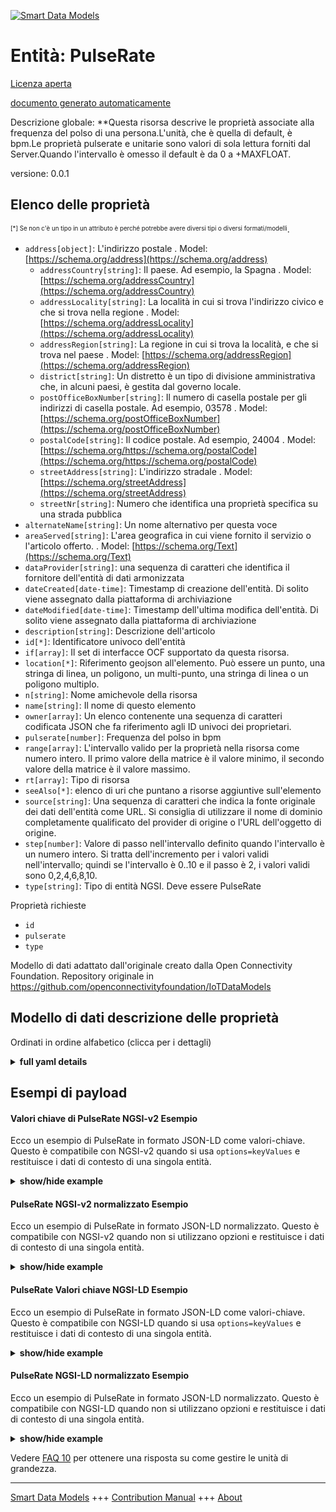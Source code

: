 <!-- 10-Header -->  
[![Smart Data Models](https://smartdatamodels.org/wp-content/uploads/2022/01/SmartDataModels_logo.png "Logo")](https://smartdatamodels.org)  
Entità: PulseRate  
=================<!-- /10-Header -->  
<!-- 15-License -->  
[Licenza aperta](https://github.com/smart-data-models//dataModel.OCF/blob/master/PulseRate/LICENSE.md)  
[documento generato automaticamente](https://docs.google.com/presentation/d/e/2PACX-1vTs-Ng5dIAwkg91oTTUdt8ua7woBXhPnwavZ0FxgR8BsAI_Ek3C5q97Nd94HS8KhP-r_quD4H0fgyt3/pub?start=false&loop=false&delayms=3000#slide=id.gb715ace035_0_60)  
<!-- /15-License -->  
<!-- 20-Description -->  
Descrizione globale: **Questa risorsa descrive le proprietà associate alla frequenza del polso di una persona.L'unità, che è quella di default, è bpm.Le proprietà pulserate e unitarie sono valori di sola lettura forniti dal Server.Quando l'intervallo è omesso il default è da 0 a +MAXFLOAT.  
versione: 0.0.1  
<!-- /20-Description -->  
<!-- 30-PropertiesList -->  

## Elenco delle proprietà  

<sup><sub>[*] Se non c'è un tipo in un attributo è perché potrebbe avere diversi tipi o diversi formati/modelli</sub></sup>.  
- `address[object]`: L'indirizzo postale  . Model: [https://schema.org/address](https://schema.org/address)	- `addressCountry[string]`: Il paese. Ad esempio, la Spagna  . Model: [https://schema.org/addressCountry](https://schema.org/addressCountry)  
	- `addressLocality[string]`: La località in cui si trova l'indirizzo civico e che si trova nella regione  . Model: [https://schema.org/addressLocality](https://schema.org/addressLocality)  
	- `addressRegion[string]`: La regione in cui si trova la località, e che si trova nel paese  . Model: [https://schema.org/addressRegion](https://schema.org/addressRegion)  
	- `district[string]`: Un distretto è un tipo di divisione amministrativa che, in alcuni paesi, è gestita dal governo locale.    
	- `postOfficeBoxNumber[string]`: Il numero di casella postale per gli indirizzi di casella postale. Ad esempio, 03578  . Model: [https://schema.org/postOfficeBoxNumber](https://schema.org/postOfficeBoxNumber)  
	- `postalCode[string]`: Il codice postale. Ad esempio, 24004  . Model: [https://schema.org/https://schema.org/postalCode](https://schema.org/https://schema.org/postalCode)  
	- `streetAddress[string]`: L'indirizzo stradale  . Model: [https://schema.org/streetAddress](https://schema.org/streetAddress)  
	- `streetNr[string]`: Numero che identifica una proprietà specifica su una strada pubblica    
- `alternateName[string]`: Un nome alternativo per questa voce  - `areaServed[string]`: L'area geografica in cui viene fornito il servizio o l'articolo offerto.  . Model: [https://schema.org/Text](https://schema.org/Text)- `dataProvider[string]`: una sequenza di caratteri che identifica il fornitore dell'entità di dati armonizzata  - `dateCreated[date-time]`: Timestamp di creazione dell'entità. Di solito viene assegnato dalla piattaforma di archiviazione  - `dateModified[date-time]`: Timestamp dell'ultima modifica dell'entità. Di solito viene assegnato dalla piattaforma di archiviazione  - `description[string]`: Descrizione dell'articolo  - `id[*]`: Identificatore univoco dell'entità  - `if[array]`: Il set di interfacce OCF supportato da questa risorsa.  - `location[*]`: Riferimento geojson all'elemento. Può essere un punto, una stringa di linea, un poligono, un multi-punto, una stringa di linea o un poligono multiplo.  - `n[string]`: Nome amichevole della risorsa  - `name[string]`: Il nome di questo elemento  - `owner[array]`: Un elenco contenente una sequenza di caratteri codificata JSON che fa riferimento agli ID univoci dei proprietari.  - `pulserate[number]`: Frequenza del polso in bpm  - `range[array]`: L'intervallo valido per la proprietà nella risorsa come numero intero. Il primo valore della matrice è il valore minimo, il secondo valore della matrice è il valore massimo.  - `rt[array]`: Tipo di risorsa  - `seeAlso[*]`: elenco di uri che puntano a risorse aggiuntive sull'elemento  - `source[string]`: Una sequenza di caratteri che indica la fonte originale dei dati dell'entità come URL. Si consiglia di utilizzare il nome di dominio completamente qualificato del provider di origine o l'URL dell'oggetto di origine.  - `step[number]`: Valore di passo nell'intervallo definito quando l'intervallo è un numero intero.  Si tratta dell'incremento per i valori validi nell'intervallo; quindi se l'intervallo è 0..10 e il passo è 2, i valori validi sono 0,2,4,6,8,10.  - `type[string]`: Tipo di entità NGSI. Deve essere PulseRate  <!-- /30-PropertiesList -->  
<!-- 35-RequiredProperties -->  
Proprietà richieste  
- `id`  - `pulserate`  - `type`  <!-- /35-RequiredProperties -->  
<!-- 40-RequiredProperties -->  
Modello di dati adattato dall'originale creato dalla Open Connectivity Foundation. Repository originale in https://github.com/openconnectivityfoundation/IoTDataModels  
<!-- /40-RequiredProperties -->  
<!-- 50-DataModelHeader -->  
## Modello di dati descrizione delle proprietà  
Ordinati in ordine alfabetico (clicca per i dettagli)  
<!-- /50-DataModelHeader -->  
<!-- 60-ModelYaml -->  
<details><summary><strong>full yaml details</strong></summary>    
```yaml  
PulseRate:    
  description: 'This Resource describes the Properties associated with a person''s pulse rate.The unit, which is the default unit, is bpm.The pulserate and unit Properties are read-only values that are provided by the Server.When range is omitted the default is 0 to +MAXFLOAT.'    
  properties:    
    address:    
      description: The mailing address    
      properties:    
        addressCountry:    
          description: 'The country. For example, Spain'    
          type: string    
          x-ngsi:    
            model: https://schema.org/addressCountry    
            type: Property    
        addressLocality:    
          description: 'The locality in which the street address is, and which is in the region'    
          type: string    
          x-ngsi:    
            model: https://schema.org/addressLocality    
            type: Property    
        addressRegion:    
          description: 'The region in which the locality is, and which is in the country'    
          type: string    
          x-ngsi:    
            model: https://schema.org/addressRegion    
            type: Property    
        district:    
          description: 'A district is a type of administrative division that, in some countries, is managed by the local government'    
          type: string    
          x-ngsi:    
            type: Property    
        postOfficeBoxNumber:    
          description: 'The post office box number for PO box addresses. For example, 03578'    
          type: string    
          x-ngsi:    
            model: https://schema.org/postOfficeBoxNumber    
            type: Property    
        postalCode:    
          description: 'The postal code. For example, 24004'    
          type: string    
          x-ngsi:    
            model: https://schema.org/https://schema.org/postalCode    
            type: Property    
        streetAddress:    
          description: The street address    
          type: string    
          x-ngsi:    
            model: https://schema.org/streetAddress    
            type: Property    
        streetNr:    
          description: Number identifying a specific property on a public street    
          type: string    
          x-ngsi:    
            type: Property    
      type: object    
      x-ngsi:    
        model: https://schema.org/address    
        type: Property    
    alternateName:    
      description: An alternative name for this item    
      type: string    
      x-ngsi:    
        type: Property    
    areaServed:    
      description: The geographic area where a service or offered item is provided    
      type: string    
      x-ngsi:    
        model: https://schema.org/Text    
        type: Property    
    dataProvider:    
      description: A sequence of characters identifying the provider of the harmonised data entity    
      type: string    
      x-ngsi:    
        type: Property    
    dateCreated:    
      description: Entity creation timestamp. This will usually be allocated by the storage platform    
      format: date-time    
      type: string    
      x-ngsi:    
        type: Property    
    dateModified:    
      description: Timestamp of the last modification of the entity. This will usually be allocated by the storage platform    
      format: date-time    
      type: string    
      x-ngsi:    
        type: Property    
    description:    
      description: A description of this item    
      type: string    
      x-ngsi:    
        type: Property    
    id:    
      anyOf:    
        - description: Identifier format of any NGSI entity    
          maxLength: 256    
          minLength: 1    
          pattern: ^[\w\-\.\{\}\$\+\*\[\]`|~^@!,:\\]+$    
          type: string    
          x-ngsi:    
            type: Property    
        - description: Identifier format of any NGSI entity    
          format: uri    
          type: string    
          x-ngsi:    
            type: Property    
      description: Unique identifier of the entity    
      x-ngsi:    
        type: Property    
    if:    
      description: The OCF Interface set supported by this Resource    
      items:    
        enum:    
          - oic.if.s    
          - oic.if.baseline    
        maxLength: 64    
        type: string    
      minItems: 1    
      readOnly: true    
      type: array    
      uniqueItems: true    
      x-ngsi:    
        type: Property    
    location:    
      description: 'Geojson reference to the item. It can be Point, LineString, Polygon, MultiPoint, MultiLineString or MultiPolygon'    
      oneOf:    
        - description: Geojson reference to the item. Point    
          properties:    
            bbox:    
              items:    
                type: number    
              minItems: 4    
              type: array    
            coordinates:    
              items:    
                type: number    
              minItems: 2    
              type: array    
            type:    
              enum:    
                - Point    
              type: string    
          required:    
            - type    
            - coordinates    
          title: GeoJSON Point    
          type: object    
          x-ngsi:    
            type: GeoProperty    
        - description: Geojson reference to the item. LineString    
          properties:    
            bbox:    
              items:    
                type: number    
              minItems: 4    
              type: array    
            coordinates:    
              items:    
                items:    
                  type: number    
                minItems: 2    
                type: array    
              minItems: 2    
              type: array    
            type:    
              enum:    
                - LineString    
              type: string    
          required:    
            - type    
            - coordinates    
          title: GeoJSON LineString    
          type: object    
          x-ngsi:    
            type: GeoProperty    
        - description: Geojson reference to the item. Polygon    
          properties:    
            bbox:    
              items:    
                type: number    
              minItems: 4    
              type: array    
            coordinates:    
              items:    
                items:    
                  items:    
                    type: number    
                  minItems: 2    
                  type: array    
                minItems: 4    
                type: array    
              type: array    
            type:    
              enum:    
                - Polygon    
              type: string    
          required:    
            - type    
            - coordinates    
          title: GeoJSON Polygon    
          type: object    
          x-ngsi:    
            type: GeoProperty    
        - description: Geojson reference to the item. MultiPoint    
          properties:    
            bbox:    
              items:    
                type: number    
              minItems: 4    
              type: array    
            coordinates:    
              items:    
                items:    
                  type: number    
                minItems: 2    
                type: array    
              type: array    
            type:    
              enum:    
                - MultiPoint    
              type: string    
          required:    
            - type    
            - coordinates    
          title: GeoJSON MultiPoint    
          type: object    
          x-ngsi:    
            type: GeoProperty    
        - description: Geojson reference to the item. MultiLineString    
          properties:    
            bbox:    
              items:    
                type: number    
              minItems: 4    
              type: array    
            coordinates:    
              items:    
                items:    
                  items:    
                    type: number    
                  minItems: 2    
                  type: array    
                minItems: 2    
                type: array    
              type: array    
            type:    
              enum:    
                - MultiLineString    
              type: string    
          required:    
            - type    
            - coordinates    
          title: GeoJSON MultiLineString    
          type: object    
          x-ngsi:    
            type: GeoProperty    
        - description: Geojson reference to the item. MultiLineString    
          properties:    
            bbox:    
              items:    
                type: number    
              minItems: 4    
              type: array    
            coordinates:    
              items:    
                items:    
                  items:    
                    items:    
                      type: number    
                    minItems: 2    
                    type: array    
                  minItems: 4    
                  type: array    
                type: array    
              type: array    
            type:    
              enum:    
                - MultiPolygon    
              type: string    
          required:    
            - type    
            - coordinates    
          title: GeoJSON MultiPolygon    
          type: object    
          x-ngsi:    
            type: GeoProperty    
      x-ngsi:    
        type: GeoProperty    
    n:    
      description: Friendly name of the Resource    
      maxLength: 64    
      readOnly: true    
      type: string    
      x-ngsi:    
        type: Property    
    name:    
      description: The name of this item    
      type: string    
      x-ngsi:    
        type: Property    
    owner:    
      description: A List containing a JSON encoded sequence of characters referencing the unique Ids of the owner(s)    
      items:    
        anyOf:    
          - description: Identifier format of any NGSI entity    
            maxLength: 256    
            minLength: 1    
            pattern: ^[\w\-\.\{\}\$\+\*\[\]`|~^@!,:\\]+$    
            type: string    
            x-ngsi:    
              type: Property    
          - description: Identifier format of any NGSI entity    
            format: uri    
            type: string    
            x-ngsi:    
              type: Property    
        description: Unique identifier of the entity    
        x-ngsi:    
          type: Property    
      type: array    
      x-ngsi:    
        type: Property    
    pulserate:    
      description: Pulse rate in bpm    
      minimum: 0    
      readOnly: true    
      type: number    
      x-ngsi:    
        type: Property    
    range:    
      description: 'The valid range for the Property in the Resource as an integer. The first value in the array is the minimum value, the second value in the array is the maximum value'    
      items:    
        type: integer    
      maxItems: 2    
      minItems: 2    
      readOnly: true    
      type: array    
      x-ngsi:    
        type: Property    
    rt:    
      description: Resource Type    
      items:    
        enum:    
          - oic.r.pulserate    
        maxLength: 64    
        type: string    
      minItems: 1    
      readOnly: true    
      type: array    
      uniqueItems: true    
      x-ngsi:    
        type: Property    
    seeAlso:    
      description: list of uri pointing to additional resources about the item    
      oneOf:    
        - items:    
            format: uri    
            type: string    
          minItems: 1    
          type: array    
        - format: uri    
          type: string    
      x-ngsi:    
        type: Property    
    source:    
      description: 'A sequence of characters giving the original source of the entity data as a URL. Recommended to be the fully qualified domain name of the source provider, or the URL to the source object'    
      type: string    
      x-ngsi:    
        type: Property    
    step:    
      description: 'Step value across the defined range when the range is an integer.  This is the increment for valid values across the range; so if range is 0..10 and step is 2 then valid values are 0,2,4,6,8,10'    
      readOnly: true    
      type: number    
      x-ngsi:    
        type: Property    
    type:    
      description: NGSI entity type. It has to be PulseRate    
      enum:    
        - PulseRate    
      type: string    
      x-ngsi:    
        type: Property    
  required:    
    - pulserate    
    - id    
    - type    
  type: object    
  x-derived-from: https://raw.githubusercontent.com/openconnectivityfoundation/IoTDataModels/master/PulseRateResURI.swagger.json    
  x-disclaimer: 'Redistribution and use in source and binary forms, with or without modification, are permitted  provided that the license conditions are met. Copyleft (c) 2022 Contributors to Smart Data Models Program'    
  x-license-url: https://github.com/smart-data-models/dataModel.OCF/blob/master/PulseRate/LICENSE.md    
  x-model-schema: https://smart-data-models.github.io/dataModel.OCF/PulseRate/schema.json    
  x-model-tags: OCF    
  x-version: 0.0.1    
```  
</details>    
<!-- /60-ModelYaml -->  
<!-- 70-MiddleNotes -->  
<!-- /70-MiddleNotes -->  
<!-- 80-Examples -->  
## Esempi di payload  
#### Valori chiave di PulseRate NGSI-v2 Esempio  
Ecco un esempio di PulseRate in formato JSON-LD come valori-chiave. Questo è compatibile con NGSI-v2 quando si usa `options=keyValues` e restituisce i dati di contesto di una singola entità.  
<details><summary><strong>show/hide example</strong></summary>    
```json  
{  
    "id": "urn:ngsi-ld:PulseRate:id:PLSG:66048764",  
    "dateCreated": "2004-05-06T01:26:19Z",  
    "dateModified": "1979-06-24T16:00:13Z",  
    "source": "Sense pea",  
    "name": "Whom local tend employee source. Trouble behavior style report size personal partner. During foot that course nothing draw. Sort language ball floor.",  
    "alternateName": "Board necessary religious natural sport music white. Natural explain before something first drug contain start. Party prevent live.",  
    "description": "Theory type successful together. Raise study modern miss dog Democrat quickly.",  
    "dataProvider": "Every manage political record word group food break. Picture suddenly drug rule bring determine some forward. Beyond chair recently and.",  
    "owner": [  
        "urn:ngsi-ld:PulseRate:items:SDMC:98910139",  
        "urn:ngsi-ld:PulseRate:items:PGXZ:51090321"  
    ],  
    "seeAlso": [  
        "urn:ngsi-ld:PulseRate:items:HCUJ:00869141"  
    ],  
    "location": {  
        "type": "Point",  
        "coordinates": [  
            4.0313215,  
            54.112573  
        ]  
    },  
    "address": {  
        "streetAddress": "Mean always beyond write. Employe",  
        "addressLocality": "Small citizen class morning. Others kind company li",  
        "addressRegion": "Themselves true power home price check real. Score from animal exactly drive well good. Pull opportunity throughout take car.",  
        "addressCountry": "Security stock ball organization recognize civil. Pm her",  
        "postalCode": "Industry product another knowledge else citizen month. Traditional page a although for study anyone. Could yourself plan base rise would.",  
        "postOfficeBoxNumber": "First degree response able state more. Couple part cup few. Beyond take however ball.",  
        "streetNr": "Son break either president stage popu",  
        "district": "Water voice travel among see red. Repu"  
    },  
    "areaServed": "Full per among clearly. Face house nat",  
    "rt": [  
        "oic.r.pulserate"  
    ],  
    "pulserate": 864,  
    "if": [  
        "oic.if.baseline"  
    ],  
    "range": [  
        864,  
        864  
    ],  
    "step": 864,  
    "n": "American whole magazine truth stop whose. O",  
    "type": "PulseRate"  
}  
```  
</details>  
#### PulseRate NGSI-v2 normalizzato Esempio  
Ecco un esempio di PulseRate in formato JSON-LD normalizzato. Questo è compatibile con NGSI-v2 quando non si utilizzano opzioni e restituisce i dati di contesto di una singola entità.  
<details><summary><strong>show/hide example</strong></summary>    
```json  
{  
    "id": "urn:ngsi-ld:PulseRate:id:PLSG:66048764",  
    "dateCreated": {  
        "type": "DateTime",  
        "value": "2004-05-06T01:26:19Z"  
    },  
    "dateModified": {  
        "type": "DateTime",  
        "value": "1979-06-24T16:00:13Z"  
    },  
    "source": {  
        "type": "Text",  
        "value": "Sense pea"  
    },  
    "name": {  
        "type": "Text",  
        "value": "Whom local tend employee source. Trouble behavior style report size personal partner. During foot that course nothing draw. Sort language ball floor."  
    },  
    "alternateName": {  
        "type": "Text",  
        "value": "Board necessary religious natural sport music white. Natural explain before something first drug contain start. Party prevent live."  
    },  
    "description": {  
        "type": "Text",  
        "value": "Theory type successful together. Raise study modern miss dog Democrat quickly."  
    },  
    "dataProvider": {  
        "type": "Text",  
        "value": "Every manage political record word group food break. Picture suddenly drug rule bring determine some forward. Beyond chair recently and."  
    },  
    "owner": {  
        "type": "StructuredValue",  
        "value": [  
            "urn:ngsi-ld:PulseRate:items:SDMC:98910139",  
            "urn:ngsi-ld:PulseRate:items:PGXZ:51090321"  
        ]  
    },  
    "seeAlso": {  
        "type": "StructuredValue",  
        "value": [  
            "urn:ngsi-ld:PulseRate:items:HCUJ:00869141"  
        ]  
    },  
    "location": {  
        "type": "geo:json",  
        "value": {  
            "type": "Point",  
            "coordinates": [  
                4.0313215,  
                54.112573  
            ]  
        }  
    },  
    "address": {  
        "type": "StructuredValue",  
        "value": {  
            "streetAddress": "Mean always beyond write. Employe",  
            "addressLocality": "Small citizen class morning. Others kind company li",  
            "addressRegion": "Themselves true power home price check real. Score from animal exactly drive well good. Pull opportunity throughout take car.",  
            "addressCountry": "Security stock ball organization recognize civil. Pm her",  
            "postalCode": "Industry product another knowledge else citizen month. Traditional page a although for study anyone. Could yourself plan base rise would.",  
            "postOfficeBoxNumber": "First degree response able state more. Couple part cup few. Beyond take however ball.",  
            "streetNr": "Son break either president stage popu",  
            "district": "Water voice travel among see red. Repu"  
        }  
    },  
    "areaServed": {  
        "type": "Text",  
        "value": "Full per among clearly. Face house nat"  
    },  
    "rt": {  
        "type": "StructuredValue",  
        "value": [  
            "oic.r.pulserate"  
        ]  
    },  
    "pulserate": {  
        "type": "Number",  
        "value": 864  
    },  
    "if": {  
        "type": "StructuredValue",  
        "value": [  
            "oic.if.baseline"  
        ]  
    },  
    "range": {  
        "type": "StructuredValue",  
        "value": [  
            864,  
            864  
        ]  
    },  
    "step": {  
        "type": "Number",  
        "value": 864  
    },  
    "n": {  
        "type": "Text",  
        "value": "American whole magazine truth stop whose. O"  
    },  
    "type": "PulseRate"  
}  
```  
</details>  
#### PulseRate Valori chiave NGSI-LD Esempio  
Ecco un esempio di PulseRate in formato JSON-LD come valori-chiave. Questo è compatibile con NGSI-LD quando si usa `options=keyValues` e restituisce i dati di contesto di una singola entità.  
<details><summary><strong>show/hide example</strong></summary>    
```json  
{  
    "id": "urn:ngsi-ld:PulseRate:id:PLSG:66048764",  
    "dateCreated": "2004-05-06T01:26:19Z",  
    "dateModified": "1979-06-24T16:00:13Z",  
    "source": "Sense pea",  
    "name": "Whom local tend employee source. Trouble behavior style report size personal partner. During foot that course nothing draw. Sort language ball floor.",  
    "alternateName": "Board necessary religious natural sport music white. Natural explain before something first drug contain start. Party prevent live.",  
    "description": "Theory type successful together. Raise study modern miss dog Democrat quickly.",  
    "dataProvider": "Every manage political record word group food break. Picture suddenly drug rule bring determine some forward. Beyond chair recently and.",  
    "owner": [  
        "urn:ngsi-ld:PulseRate:items:SDMC:98910139",  
        "urn:ngsi-ld:PulseRate:items:PGXZ:51090321"  
    ],  
    "seeAlso": [  
        "urn:ngsi-ld:PulseRate:items:HCUJ:00869141"  
    ],  
    "location": {  
        "type": "Point",  
        "coordinates": [  
            4.0313215,  
            54.112573  
        ]  
    },  
    "address": {  
        "streetAddress": "Mean always beyond write. Employe",  
        "addressLocality": "Small citizen class morning. Others kind company li",  
        "addressRegion": "Themselves true power home price check real. Score from animal exactly drive well good. Pull opportunity throughout take car.",  
        "addressCountry": "Security stock ball organization recognize civil. Pm her",  
        "postalCode": "Industry product another knowledge else citizen month. Traditional page a although for study anyone. Could yourself plan base rise would.",  
        "postOfficeBoxNumber": "First degree response able state more. Couple part cup few. Beyond take however ball.",  
        "streetNr": "Son break either president stage popu",  
        "district": "Water voice travel among see red. Repu"  
    },  
    "areaServed": "Full per among clearly. Face house nat",  
    "rt": [  
        "oic.r.pulserate"  
    ],  
    "pulserate": 864,  
    "if": [  
        "oic.if.baseline"  
    ],  
    "range": [  
        864,  
        864  
    ],  
    "step": 864,  
    "n": "American whole magazine truth stop whose. O",  
    "type": "PulseRate",  
    "@context": [  
        "https://smartdatamodels.org/context.jsonld"  
    ]  
}  
```  
</details>  
#### PulseRate NGSI-LD normalizzato Esempio  
Ecco un esempio di PulseRate in formato JSON-LD normalizzato. Questo è compatibile con NGSI-LD quando non si utilizzano opzioni e restituisce i dati di contesto di una singola entità.  
<details><summary><strong>show/hide example</strong></summary>    
```json  
{  
    "id": "urn:ngsi-ld:PulseRate:id:PLSG:66048764",  
    "dateCreated": {  
        "type": "Property",  
        "value": {  
            "@type": "DateTime",  
            "@value": "2004-05-06T01:26:19Z"  
        }  
    },  
    "dateModified": {  
        "type": "Property",  
        "value": {  
            "@type": "DateTime",  
            "@value": "1979-06-24T16:00:13Z"  
        }  
    },  
    "source": {  
        "type": "Property",  
        "value": "Sense pea"  
    },  
    "name": {  
        "type": "Property",  
        "value": "Whom local tend employee source. Trouble behavior style report size personal partner. During foot that course nothing draw. Sort language ball floor."  
    },  
    "alternateName": {  
        "type": "Property",  
        "value": "Board necessary religious natural sport music white. Natural explain before something first drug contain start. Party prevent live."  
    },  
    "description": {  
        "type": "Property",  
        "value": "Theory type successful together. Raise study modern miss dog Democrat quickly."  
    },  
    "dataProvider": {  
        "type": "Property",  
        "value": "Every manage political record word group food break. Picture suddenly drug rule bring determine some forward. Beyond chair recently and."  
    },  
    "owner": {  
        "type": "Property",  
        "value": [  
            "urn:ngsi-ld:PulseRate:items:SDMC:98910139",  
            "urn:ngsi-ld:PulseRate:items:PGXZ:51090321"  
        ]  
    },  
    "seeAlso": {  
        "type": "Property",  
        "value": [  
            "urn:ngsi-ld:PulseRate:items:HCUJ:00869141"  
        ]  
    },  
    "location": {  
        "type": "GeoProperty",  
        "value": {  
            "type": "Point",  
            "coordinates": [  
                4.0313215,  
                54.112573  
            ]  
        }  
    },  
    "address": {  
        "type": "Property",  
        "value": {  
            "streetAddress": "Mean always beyond write. Employe",  
            "addressLocality": "Small citizen class morning. Others kind company li",  
            "addressRegion": "Themselves true power home price check real. Score from animal exactly drive well good. Pull opportunity throughout take car.",  
            "addressCountry": "Security stock ball organization recognize civil. Pm her",  
            "postalCode": "Industry product another knowledge else citizen month. Traditional page a although for study anyone. Could yourself plan base rise would.",  
            "postOfficeBoxNumber": "First degree response able state more. Couple part cup few. Beyond take however ball.",  
            "streetNr": "Son break either president stage popu",  
            "district": "Water voice travel among see red. Repu"  
        }  
    },  
    "areaServed": {  
        "type": "Property",  
        "value": "Full per among clearly. Face house nat"  
    },  
    "rt": {  
        "type": "Property",  
        "value": [  
            "oic.r.pulserate"  
        ]  
    },  
    "pulserate": {  
        "type": "Property",  
        "value": 864  
    },  
    "if": {  
        "type": "Property",  
        "value": [  
            "oic.if.baseline"  
        ]  
    },  
    "range": {  
        "type": "Property",  
        "value": [  
            864,  
            864  
        ]  
    },  
    "step": {  
        "type": "Property",  
        "value": 864  
    },  
    "n": {  
        "type": "Property",  
        "value": "American whole magazine truth stop whose. O"  
    },  
    "type": "PulseRate",  
    "@context": [  
        "https://smartdatamodels.org/context.jsonld"  
    ]  
}  
```  
</details><!-- /80-Examples -->  
<!-- 90-FooterNotes -->  
<!-- /90-FooterNotes -->  
<!-- 95-Units -->  
Vedere [FAQ 10](https://smartdatamodels.org/index.php/faqs/) per ottenere una risposta su come gestire le unità di grandezza.  
<!-- /95-Units -->  
<!-- 97-LastFooter -->  
---  
[Smart Data Models](https://smartdatamodels.org) +++ [Contribution Manual](https://bit.ly/contribution_manual) +++ [About](https://bit.ly/Introduction_SDM)<!-- /97-LastFooter -->  
